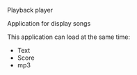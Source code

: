 Playback player

Application for display songs

This application can load at the same time:
- Text
- Score
- mp3